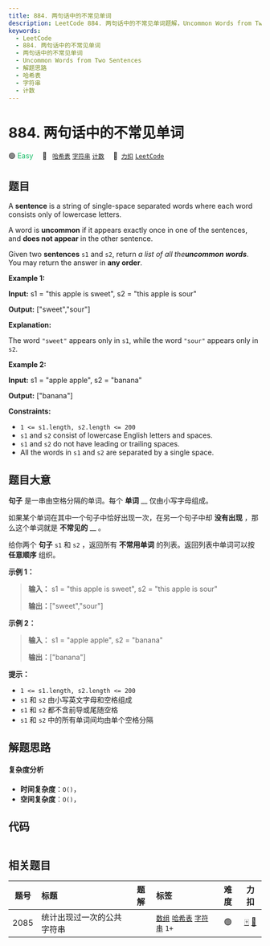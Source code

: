 ```yaml
---
title: 884. 两句话中的不常见单词
description: LeetCode 884. 两句话中的不常见单词题解，Uncommon Words from Two Sentences，包含解题思路、复杂度分析以及完整的 JavaScript 代码实现。
keywords:
  - LeetCode
  - 884. 两句话中的不常见单词
  - 两句话中的不常见单词
  - Uncommon Words from Two Sentences
  - 解题思路
  - 哈希表
  - 字符串
  - 计数
---
```


# 884. 两句话中的不常见单词

🟢 <font color=#15bd66>Easy</font>&emsp; 🔖&ensp; [`哈希表`](/tag/hash-table.md) [`字符串`](/tag/string.md) [`计数`](/tag/counting.md)&emsp; 🔗&ensp;[`力扣`](https://leetcode.cn/problems/uncommon-words-from-two-sentences) [`LeetCode`](https://leetcode.com/problems/uncommon-words-from-two-sentences)

## 题目

A **sentence** is a string of single-space separated words where each word
consists only of lowercase letters.

A word is **uncommon** if it appears exactly once in one of the sentences, and
**does not appear** in the other sentence.

Given two **sentences** `s1` and `s2`, return _a list of all the**uncommon
words**_. You may return the answer in **any order**.



**Example 1:**

**Input:** s1 = "this apple is sweet", s2 = "this apple is sour"

**Output:** ["sweet","sour"]

**Explanation:**

The word `"sweet"` appears only in `s1`, while the word `"sour"` appears only
in `s2`.

**Example 2:**

**Input:** s1 = "apple apple", s2 = "banana"

**Output:** ["banana"]



**Constraints:**

  * `1 <= s1.length, s2.length <= 200`
  * `s1` and `s2` consist of lowercase English letters and spaces.
  * `s1` and `s2` do not have leading or trailing spaces.
  * All the words in `s1` and `s2` are separated by a single space.


## 题目大意

**句子** 是一串由空格分隔的单词。每个 **单词** __ 仅由小写字母组成。

如果某个单词在其中一个句子中恰好出现一次，在另一个句子中却 **没有出现** ，那么这个单词就是 **不常见的** __ 。

给你两个 **句子** `s1` 和 `s2` ，返回所有 **不常用单词** 的列表。返回列表中单词可以按 **任意顺序** 组织。



**示例 1：**

> 
> 
> 
> 
> 
> **输入：** s1 = "this apple is sweet", s2 = "this apple is sour"
> 
> **输出：**["sweet","sour"]
> 
> 

**示例 2：**

> 
> 
> 
> 
> 
> **输入：** s1 = "apple apple", s2 = "banana"
> 
> **输出：**["banana"]
> 
> 



**提示：**

  * `1 <= s1.length, s2.length <= 200`
  * `s1` 和 `s2` 由小写英文字母和空格组成
  * `s1` 和 `s2` 都不含前导或尾随空格
  * `s1` 和 `s2` 中的所有单词间均由单个空格分隔


## 解题思路

#### 复杂度分析

- **时间复杂度**：`O()`，
- **空间复杂度**：`O()`，

## 代码

```javascript

```

## 相关题目

<!-- prettier-ignore -->
| 题号 | 标题 | 题解 | 标签 | 难度 | 力扣 |
| :------: | :------ | :------: | :------ | :------: | :------: |
| 2085 | 统计出现过一次的公共字符串 |  |  [`数组`](/tag/array.md) [`哈希表`](/tag/hash-table.md) [`字符串`](/tag/string.md) `1+` | 🟢 | [🀄️](https://leetcode.cn/problems/count-common-words-with-one-occurrence) [🔗](https://leetcode.com/problems/count-common-words-with-one-occurrence) |
